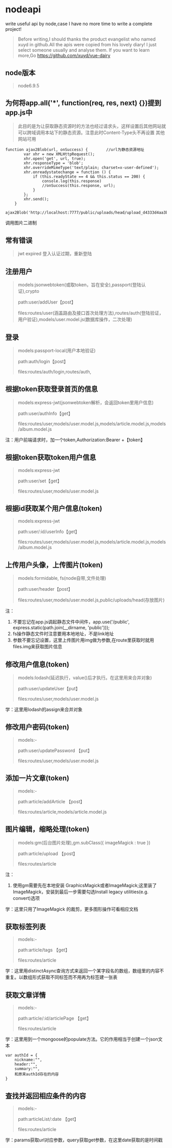 # nodeapi
write useful api by node,case I have no more time to write a complete project!
> Before writing,I should thanks the product evangelist who named xuyd in github.All the apis were copied from his lovely diary! I just select someone usually and analyse them. If you want to learn more,Go https://github.com/xuyd/vue-dairy

## node版本
>node6.9.5

## 为何将app.all('*', function(req, res, next) {})提到app.js中
> 此目的是为让获取静态资源时的方法也经过请求头，这样设置后其他网站就可以跨域调用本站下的静态资源。注意此时Content-Type头不再设置
其他网站可用
```
function ajax2Blob(url, onSuccess) {		//url为静态资源地址
	    var xhr = new XMLHttpRequest();
	    xhr.open('get', url, true);
	    xhr.responseType = 'blob';
	    xhr.overrideMimeType('text/plain; charset=x-user-defined');
	    xhr.onreadystatechange = function () {
	        if (this.readyState == 4 && this.status == 200) {
	        	console.log(this.response)
	            //onSuccess(this.response, url);
	        }
	    };
	    xhr.send();
	}
	ajax2Blob('http://localhost:7777/public/uploads/head/upload_d4333d4aa3b71af54bd81a6f58c25f83.jpg')
```
调用图片二进制

## 常有错误
>jwt expired 登入认证过期，重新登陆


## 注册用户
> models:jsonwebtoken(或取token，旨在安全),passport(登陆认证),crypto
>
> path:user/addUser【post】
>
> files:routes/user(涵盖路由及接口首次处理方法),routes/auth(登陆验证，用户验证),models/user.model.js(数据库操作，二次处理)

## 登录
> models:passport-local(用户本地验证)
>
> path:auth/login【post】
>
> files:routes/auth/login,routes/auth,

## 根据token获取登录首页的信息
> models:express-jwt(jsonwebtoken解析，会返回token里用户信息)
>
> path:user/authInfo【get】
>
> files:routes/user,models/user.model.js,models/article.model.js,models/album.model.js

注：用户前端请求时，加一个token,Authorization:Bearer +【token】

## 根据token获取token用户信息
> models:express-jwt
>
> path:user/set【get】
>
> files:routes/user,models/user.model.js

## 根据id获取某个用户信息(token)
> models:express-jwt
>
> path:user/:id/userInfo【get】
>
> files:routes/user,models/user.model.js,models/article.model.js,models/album.model.js

## 上传用户头像，上传图片(token)
> models:formidable, fs(node自带,文件处理)
>
> path:user/header【post】
>
> files:routes/user,models/user.model.js,public/uploads/head(存放图片)

注：
1. 不要忘记在app.js调起静态文件中间件，app.use('/public', express.static(path.join(__dirname, 'public')));
2. fs操作静态文件时注意要用本地地址，不是link地址
3. 参数不要忘记设置，这里上传图片用img做为参数,在route里获取时就用files.img来获取图片信息

## 修改用户信息(token)
> models:lodash(延迟执行，value()后才执行。在这里用来合并对象)
>
> path:user/updateUser【put】
>
> files:routes/user,models/user.model.js

学：这里用lodash的assign来合并对象

## 修改用户密码(token)
> models:-
>
> path:user/updatePassword 【put】
>
> files:routes/user,models/user.model.js

## 添加一片文章(token)
> models:-
>
> path:article/addArticle 【post】
>
> files:routes/article,models/article.model.js

## 图片编辑，缩略处理(token)
> models:gm(后台图片处理),gm.subClass({ imageMagick : true })
>
> path:article/upload 【post】
>
> files:routes/article

注：
1. 使用gm需要先在本地安装 GraphicsMagick或者ImageMagick;这里装了ImageMagick，安装到最后一步需要勾选Install legacy utilities(e.g. convert)选项

学：这里只用了ImageMagick 的裁剪，更多图形操作可看相应文档

## 获取标签列表
> models:-
>
> path:article/tags 【get】
>
> files:routes/article

学：这里用distinctAsync查询方式来返回一个某字段名的数组，数组里的内容不重复。以数组形式获取不同标签而不用再为标签建一张表

## 获取文章详情
> models:-
>
> path:article/:id/articlePage 【get】
>
> files:routes/article

学：这里用到一个mongoose的populate方法。它的作用相当于创建一个json文本
```
var authId = {
    nickname:"",
    header:"",
    summary:"",
    和原来authId存在的内容
}
```

## 查找并返回相应条件的内容
> models:-
>
> path:articleList/:date 【get】
>
> files:routes/article

学：params获取url对应参数，query获取get参数，在这里date获取的是时间戳
